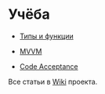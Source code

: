 
# Учёба

* [Типы и функции](https://github.com/vkamiansky/study/wiki/%D0%A2%D0%B8%D0%BF%D1%8B-%D0%B8-%D1%84%D1%83%D0%BD%D0%BA%D1%86%D0%B8%D0%B8)

* [MVVM](https://github.com/vkamiansky/study/wiki/MVVM)

* [Code Acceptance](https://github.com/vkamiansky/study/wiki/%D0%9F%D1%80%D0%B8%D1%91%D0%BC%D0%BA%D0%B0-%D0%BA%D0%BE%D0%B4%D0%B0-(Code-Acceptance))

Все статьи в [Wiki](https://github.com/vkamiansky/study/wiki) проекта.
